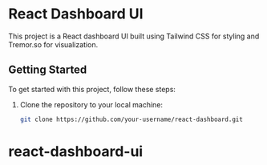# React Dashboard UI

This project is a React dashboard UI built using Tailwind CSS for styling and Tremor.so for visualization.

## Getting Started

To get started with this project, follow these steps:

1. Clone the repository to your local machine:

   ```bash
   git clone https://github.com/your-username/react-dashboard.git
# react-dashboard-ui
